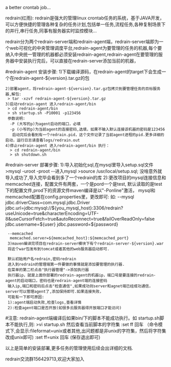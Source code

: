 a better crontab job...

redrain(红雨):
    redrain是强大的管理linux crontab任务的系统，基于JAVA开发，可以方便快捷的管理各种复杂的任务计划,包括单一任务,流程任务,各种复制场景下的并行,串行任务,同事有服务器实时监控模块...
    
redrain分为两个redrain-server端和redrain-agent端，redrain-server端即为一个web可视化的中央管理调度平台,redrain-agent为要管理的任务的机器,每个要纳入中央统一管理的机器都必须安装redrain-agent,redrain-agent在要管理的服务器中安装执行完后，可以直接在redrain-server添加当前的机器，


#redrain-agent 安装步骤:
    1)下载编译源码，在redrain-agent的target下会生成一个在redrain-agent-${version}.tar.gz的包
    
    2)部署agent，将redrain-agent-${version}.tar.gz包拷贝到要管理任务的目标服务器,解包:
     > tar -xzvf redrain-agent-${version}.tar.gz
    3)启动redrain-agent 进入redrain-agent/bin
     > cd redrain-agent/bin
     > sh startup.sh -P10001 -p123456
     参数说明:
      -P (大写的p)为agent启动的端口，必填
      -p (小写的p)为当前agent的连接密码,选填，如果不输入默认连接该机器的密码是123456
       启动完后会看到有一个redrain.pid，这个文件记录了当前agent进程的pid.更多详细的启动，运行日志请查看logs/redrain.out
    4)停止redrain-agent 进入redrain-agent/bin 执行：
      > cd redrain-agent/bin
      > sh shutdown.sh
     
     
#redrain-server 部署步骤:
     1):导入初始化sql,在mysql里导入setup.sql文件
     >mysql -uroot -proot   --进入mysql
     >source /usr/local/setup.sql;
     没啥意外就导入成功了,导入完毕会看到多了一个redrain的库
     2):更改项目的mysql连接信息和memcached连接，配置文件有两套，一个是pord一个是test,
     默认读取的是test下的配置文件,prod下的资源文件maven编译是以"-Ponline"激活，
     mysql和memcached配置在config.properties里，更改即可:
     如:
     --mysql
     jdbc.driverClass=com.mysql.jdbc.Driver
     jdbc.url=jdbc:mysql://${you_mysql_host}:3306/redrain?useUnicode=true&characterEncoding=UTF-8&useCursorFetch=true&autoReconnect=true&failOverReadOnly=false
     jdbc.username=${user}
     jdbc.password=${password}
    
     --memcached
      memcached.server=${memcached_host}:${memcached_port}
     3)maven编译完项目在redrain-server模块下有个redrain-server-${version}.war
     将这个war包发布到tomcat或者其他的web服务器启动即可.
     
     默认初始用户名redrain,密码redrain
     进入到redrain的管理端第一件要做的事情就是添加要管理的执行器.
     在菜单的第二栏点击"执行器管理"->添加执行器
     执行器ip，就是上面你部署的redrain-agent的机器ip，端口号是要连接的redrain-agent的启动端口，密码也是redrain-agent端的连接密码
     输入ip,端口和密码后点击"检查通信",如果成功则server和agnet端已经成功通信，server可以管理agent了,添加保持即可.如果连接失败，
     可能有一下即可原因:
     1):agent端启动失败,检查logs,查看详情
     2):检查agent端口是否开放(如很多云服务器得开放端口才能访问)
  
#注意:
      redrain-agent端编译后如果bin/下的脚本不能成功执行。如 startup.sh脚本不能执行,则:
      >vi startup.sh
      然后查看当前脚本的字符集
      :set ff 回车 （命令模式下,会显示:fileformat=unix或者其他,出问题都是非unix的字符集，然后将字符集改成unix即可)
      :set ff=unix 回车 (保存退出即可)
    
  以上是简单的安装部署,更多任务的管理使用后续会出详细的文档.
  
  redrain交流群156429713,欢迎大家加入
    
    
    
    
